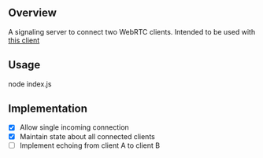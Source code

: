 ## Overview
A signaling server to connect two WebRTC clients. Intended to be used with [this client](https://github.com/marvinmarnold/webrtc-sample-app.)

## Usage
node index.js

## Implementation

- [x] Allow single incoming connection
- [x] Maintain state about all connected clients
- [ ] Implement echoing from client A to client B
